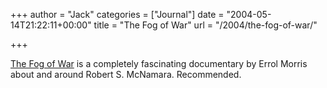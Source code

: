 +++
author = "Jack"
categories = ["Journal"]
date = "2004-05-14T21:22:11+00:00"
title = "The Fog of War"
url = "/2004/the-fog-of-war/"

+++

[The Fog of War][1] is a completely fascinating documentary by Errol Morris about and around Robert S. McNamara. Recommended.

 [1]: http://www.rottentomatoes.com/m/TheFogofWar-1126863/